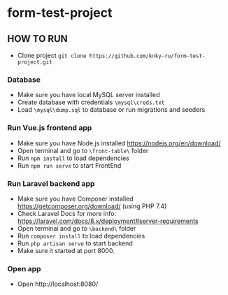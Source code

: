 # form-test-project

## HOW TO RUN
* Clone project `git clone https://github.com/knky-ru/form-test-project.git`

### Database
* Make sure you have local MySQL server installed
* Create database with credentials `\mysql\creds.txt`
* Load `\mysql\dump.sql` to database or run migrations and seeders

### Run Vue.js frontend app
* Make sure you have Node.js installed https://nodejs.org/en/download/
* Open terminal and go to `\front-table\` folder
* Run `npm install` to load dependencies
* Run `npm run serve` to start FrontEnd

### Run Laravel backend app
* Make sure you have Composer installed https://getcomposer.org/download/ (using PHP 7.4)
* Check Laravel Docs for more info: https://laravel.com/docs/8.x/deployment#server-requirements
* Open terminal and go to `\backend\` folder
* Run `composer install` to load dependencies
* Run `php artisan serve` to start backend
* Make sure it started at port 8000.

### Open app
* Open http://localhost:8080/ 
